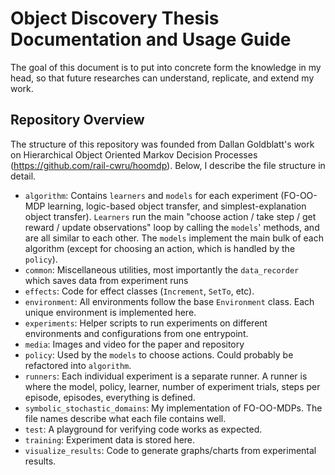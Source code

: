 # Object Discovery Thesis Documentation and Usage Guide

The goal of this document is to put into concrete form the knowledge in my head,
so that future researches can understand, replicate, and extend my work.

## Repository Overview

The structure of this repository was founded from Dallan Goldblatt's work on
Hierarchical Object Oriented Markov Decision Processes (https://github.com/rail-cwru/hoomdp). 
Below, I describe the file structure in detail.

* `algorithm`:  Contains `learners` and `models` for each experiment (FO-OO-MDP learning,
  logic-based object transfer, and simplest-explanation object transfer).
  `Learners` run the main "choose action / take step / get reward / update observations" loop by calling the `models`' methods,
  and are all similar to each other. The `models` implement the main bulk of each algorithm
  (except for choosing an action, which is handled by the `policy`).
* `common`: Miscellaneous utilities, most importantly the `data_recorder` which saves data from experiment runs
* `effects`: Code for effect classes (`Increment`, `SetTo`, etc).
* `environment`: All environments follow the base `Environment` class. Each unique environment is implemented here.
* `experiments`: Helper scripts to run experiments on different environments and configurations from one entrypoint.
* `media`: Images and video for the paper and repository
* `policy`: Used by the `models` to choose actions. Could probably be refactored into `algorithm`.
* `runners`: Each individual experiment is a separate runner. A runner is where the model, policy, learner,
  number of experiment trials, steps per episode, episodes, everything is defined.
* `symbolic_stochastic_domains`: My implementation of FO-OO-MDPs. The file names describe what each file contains well.
* `test`: A playground for verifying code works as expected.
* `training`: Experiment data is stored here.
* `visualize_results`: Code to generate graphs/charts from experimental results.

